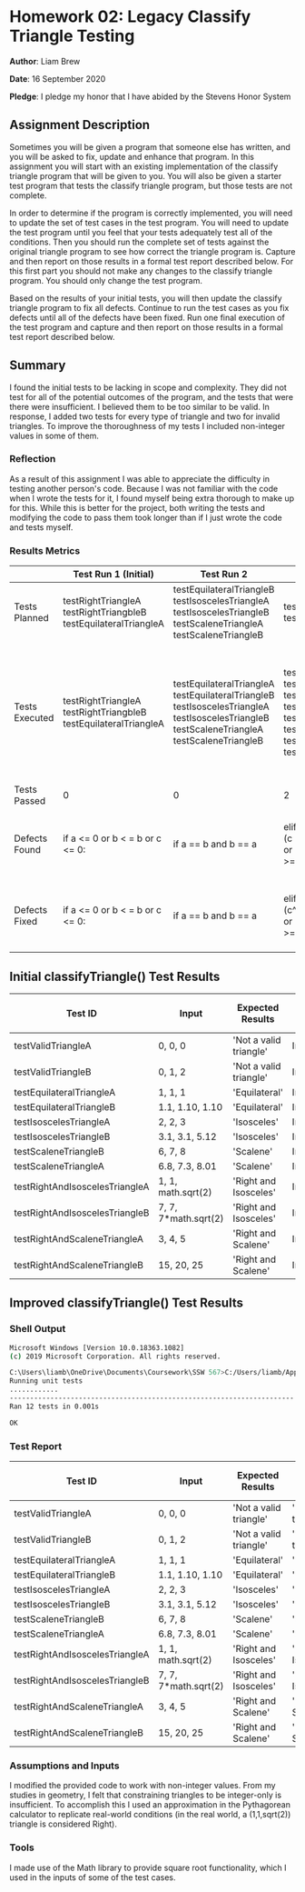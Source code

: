# Homework 02: Legacy Classify Triangle Testing

**Author**: Liam Brew

**Date**: 16 September 2020

**Pledge**: I pledge my honor that I have abided by the Stevens Honor System

## Assignment Description

Sometimes you will be given a program that someone else has written, and you will be asked to fix, update and enhance that program. In this assignment you will start with an existing implementation of the classify triangle program that will be given to you. You will also be given a starter test program that tests the classify triangle program, but those tests are not complete.

In order to determine if the program is correctly implemented, you will need to update the set of test cases in the test program. You will need to update the test program until you feel that your tests adequately test all of the conditions. Then you should run the complete set of tests against the original triangle program to see how correct the triangle program is. Capture and then report on those results in a formal test report described below. For this first part you should not make any changes to the classify triangle program. You should only change the test program.

Based on the results of your initial tests, you will then update the classify triangle program to fix all defects. Continue to run the test cases as you fix defects until all of the defects have been fixed. Run one final execution of the test program and capture and then report on those results in a formal test report described below.

## Summary

I found the initial tests to be lacking in scope and complexity. They did not test for all of the potential outcomes of the program, and the tests that were there were insufficient. I believed them to be too similar to be valid. In response, I added two tests for every type of triangle and two for invalid triangles. To improve the thoroughness of my tests I included non-integer values in some of them.

### Reflection

As a result of this assignment I was able to appreciate the difficulty in testing another person's code. Because I was not familiar with the code when I wrote the tests for it, I found myself being extra thorough to make up for this. While this is better for the project, both writing the tests and modifying the code to pass them took longer than if I just wrote the code and tests myself.

### Results Metrics

|                | Test Run 1 (Initial)                                            | Test Run 2                                                                                                                                | Test Run 3                                                                                                                                                                      | Test Run 4 (Improved)                                                                                                                                                                                                                                                                                   |
| -------------- | --------------------------------------------------------------- | ----------------------------------------------------------------------------------------------------------------------------------------- | ------------------------------------------------------------------------------------------------------------------------------------------------------------------------------- | ------------------------------------------------------------------------------------------------------------------------------------------------------------------------------------------------------------------------------------------------------------------------------------------------------- |
| Tests Planned  | testRightTriangleA testRightTriangbleB testEquilateralTriangleA | testEquilateralTriangleB testIsoscelesTriangleA testIsoscelesTriangleB testScaleneTriangleA testScaleneTriangleB                          | testValidTriangleA testValidTriangleB                                                                                                                                           | testRightAndIsoscelesTriangleA testRightAndIsoscelesTriangleB testRightAndScaleneTriangleA testRightAndScaleneTriangleB                                                                                                                                                                                 |
| Tests Executed | testRightTriangleA testRightTriangbleB testEquilateralTriangleA | testEquilateralTriangleA testEquilateralTriangleB testIsoscelesTriangleA testIsoscelesTriangleB testScaleneTriangleA testScaleneTriangleB | testValidTriangleA testValidTriangleB testEquilateralTriangleA testEquilateralTriangleB testIsoscelesTriangleA testIsoscelesTriangleB testScaleneTriangleA testScaleneTriangleB | testRightAndIsoscelesTriangleA testRightAndIsoscelesTriangleB testRightAndScaleneTriangleA testRightAndScaleneTriangleB testValidTriangleA testValidTriangleB testEquilateralTriangleA testEquilateralTriangleB testIsoscelesTriangleA testIsoscelesTriangleB testScaleneTriangleA testScaleneTriangleB |
| Tests Passed   | 0                                                               | 0                                                                                                                                         | 2                                                                                                                                                                               | 12                                                                                                                                                                                                                                                                                                      |
| Defects Found  | if a <= 0 or b < = b or c <= 0:                                 | if a == b and b == a                                                                                                                      | elif ((a^2) + (b^2)) == (c \* 2) if (a >= (b - c)) or (b >= (a - c)) or (c >= (a + b))                                                                                          | elif a^2 + b^2 == c^2 or a^2 + cv2 == b^2 or c^2 + b^2 == a^2 elif (a != b) and (b != c) and (a != c) if not(isinstance(a,int) and isinstance(b,int) and isinstance(c,int))                                                                                                                             |
| Defects Fixed  | if a <= 0 or b < = b or c <= 0:                                 | if a == b and b == a                                                                                                                      | elif ((a^2) + (b^2)) == (c^2) if (a >= (b - c)) or (b >= (a - c)) or (c >= (a + b))                                                                                             | elif a^2 + b^2 == c^2 or a^2 + c^2 == b^2 or c^2 + b^2 == a^2 elif (a != b) and (b != c) and (a != c) if not(isinstance(a,int) and isinstance(b,int) and isinstance(c,int))                                                                                                                             |

## Initial classifyTriangle() Test Results

| Test ID                        | Input                 | Expected Results       | Actual Result | Pass or Fail |
| ------------------------------ | --------------------- | ---------------------- | ------------- | ------------ |
| testValidTriangleA             | 0, 0, 0               | 'Not a valid triangle' | InvalidInput  | Fail         |
| testValidTriangleB             | 0, 1, 2               | 'Not a valid triangle' | InvalidInput  | Fail         |
| testEquilateralTriangleA       | 1, 1, 1               | 'Equilateral'          | InvalidInput  | Fail         |
| testEquilateralTriangleB       | 1.1, 1.10, 1.10       | 'Equilateral'          | InvalidInput  | Fail         |
| testIsoscelesTriangleA         | 2, 2, 3               | 'Isosceles'            | InvalidInput  | Fail         |
| testIsoscelesTriangleB         | 3.1, 3.1, 5.12        | 'Isosceles'            | InvalidInput  | Fail         |
| testScaleneTriangleB           | 6, 7, 8               | 'Scalene'              | InvalidInput  | Fail         |
| testScaleneTriangleA           | 6.8, 7.3, 8.01        | 'Scalene'              | InvalidInput  | Fail         |
| testRightAndIsoscelesTriangleA | 1, 1, math.sqrt(2)    | 'Right and Isosceles'  | InvalidInput  | Fail         |
| testRightAndIsoscelesTriangleB | 7, 7, 7\*math.sqrt(2) | 'Right and Isosceles'  | InvalidInput  | Fail         |
| testRightAndScaleneTriangleA   | 3, 4, 5               | 'Right and Scalene'    | InvalidInput  | Fail         |
| testRightAndScaleneTriangleB   | 15, 20, 25            | 'Right and Scalene'    | InvalidInput  | Fail         |

## Improved classifyTriangle() Test Results

### Shell Output

```sh
Microsoft Windows [Version 10.0.18363.1082]
(c) 2019 Microsoft Corporation. All rights reserved.

C:\Users\liamb\OneDrive\Documents\Coursework\SSW 567>C:/Users/liamb/AppData/Local/Programs/Python/Python38-32/python.exe "c:/Users/liamb/OneDrive/Documents/Coursework/SSW 567/Homework/02/TestTriangle.py"
Running unit tests
............
----------------------------------------------------------------------
Ran 12 tests in 0.001s

OK
```

### Test Report

| Test ID                        | Input                 | Expected Results       | Actual Result          | Pass or Fail |
| ------------------------------ | --------------------- | ---------------------- | ---------------------- | ------------ |
| testValidTriangleA             | 0, 0, 0               | 'Not a valid triangle' | 'Not a valid triangle' | Pass         |
| testValidTriangleB             | 0, 1, 2               | 'Not a valid triangle' | 'Not a valid triangle' | Pass         |
| testEquilateralTriangleA       | 1, 1, 1               | 'Equilateral'          | 'Equilateral'          | Pass         |
| testEquilateralTriangleB       | 1.1, 1.10, 1.10       | 'Equilateral'          | 'Equilateral'          | Pass         |
| testIsoscelesTriangleA         | 2, 2, 3               | 'Isosceles'            | 'Isosceles'            | Pass         |
| testIsoscelesTriangleB         | 3.1, 3.1, 5.12        | 'Isosceles'            | 'Isosceles'            | Pass         |
| testScaleneTriangleB           | 6, 7, 8               | 'Scalene'              | 'Scalene'              | Pass         |
| testScaleneTriangleA           | 6.8, 7.3, 8.01        | 'Scalene'              | 'Scalene'              | Pass         |
| testRightAndIsoscelesTriangleA | 1, 1, math.sqrt(2)    | 'Right and Isosceles'  | 'Right and Isosceles'  | Pass         |
| testRightAndIsoscelesTriangleB | 7, 7, 7\*math.sqrt(2) | 'Right and Isosceles'  | 'Right and Isosceles'  | Pass         |
| testRightAndScaleneTriangleA   | 3, 4, 5               | 'Right and Scalene'    | 'Right and Scalene'    | Pass         |
| testRightAndScaleneTriangleB   | 15, 20, 25            | 'Right and Scalene'    | 'Right and Scalene'    | Pass         |

### Assumptions and Inputs

I modified the provided code to work with non-integer values. From my studies in geometry, I felt that constraining triangles to be integer-only is insufficient. To accomplish this I used an approximation in the Pythagorean calculator to replicate real-world conditions (in the real world, a (1,1,sqrt(2)) triangle is considered Right).

### Tools

I made use of the Math library to provide square root functionality, which I used in the inputs of some of the test cases.
